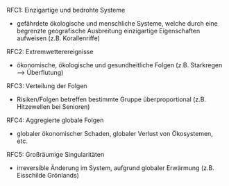 RFC1: Einzigartige und bedrohte Systeme 
- gefährdete ökologische und menschliche Systeme, welche durch eine begrenzte geografische Ausbreitung einzigartige Eigenschaften aufweisen (z.B. Korallenriffe)

RFC2: Extremwetterereignisse
- ökonomische, ökologische und gesundheitliche Folgen (z.B. Starkregen --> Überflutung)

RFC3: Verteilung der Folgen 
- Risiken/Folgen betreffen bestimmte Gruppe überproportional (z.B. Hitzewellen bei Senioren)

RFC4: Aggregierte globale Folgen 
- globaler ökonomischer Schaden, globaler Verlust von Ökosystemen, etc. 

RFC5: Großräumige Singularitäten
- irreversible Änderung im System, aufgrund globaler Erwärmung (z.B. Eisschilde Grönlands)